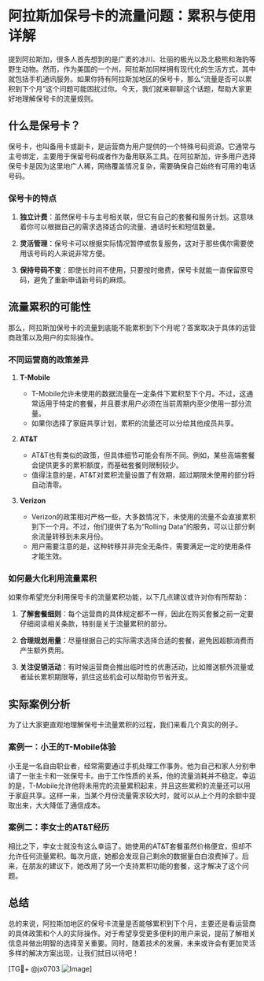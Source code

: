# 阿拉斯加保号卡的流量问题：累积与使用详解

提到阿拉斯加，很多人首先想到的是广袤的冰川、壮丽的极光以及北极熊和海豹等野生动物。然而，作为美国的一个州，阿拉斯加同样拥有现代化的生活方式，其中就包括手机通讯服务。如果你持有阿拉斯加地区的保号卡，那么“流量是否可以累积到下个月”这个问题可能困扰过你。今天，我们就来聊聊这个话题，帮助大家更好地理解保号卡的流量规则。

## 什么是保号卡？

保号卡，也叫备用卡或副卡，是运营商为用户提供的一个特殊号码资源。它通常与主号绑定，主要用于保留号码或者作为备用联系工具。在阿拉斯加，许多用户选择保号卡是因为这里地广人稀，网络覆盖情况复杂，需要确保自己始终有可用的电话号码。

### 保号卡的特点

1. **独立计费**：虽然保号卡与主号相关联，但它有自己的套餐和服务计划。这意味着你可以根据自己的需求选择适合的流量、通话时长和短信数量。
   
2. **灵活管理**：保号卡可以根据实际情况暂停或恢复服务，这对于那些偶尔需要使用该号码的人来说非常方便。

3. **保持号码不变**：即使长时间不使用，只要按时缴费，保号卡就能一直保留原号码，避免了重新申请新号码的麻烦。

## 流量累积的可能性

那么，阿拉斯加保号卡的流量到底能不能累积到下个月呢？答案取决于具体的运营商政策以及用户的实际操作。

### 不同运营商的政策差异

1. **T-Mobile**
   - T-Mobile允许未使用的数据流量在一定条件下累积至下个月。不过，这通常适用于特定的套餐，并且要求用户必须在当前周期内至少使用一部分流量。
   - 如果你选择了家庭共享计划，累积的流量还可以分给其他成员共享。

2. **AT&T**
   - AT&T也有类似的政策，但具体细节可能会有所不同。例如，某些高端套餐会提供更多的累积额度，而基础套餐则限制较少。
   - 值得注意的是，AT&T对累积流量设置了有效期，超过期限未使用的部分将自动清零。

3. **Verizon**
   - Verizon的政策相对严格一些，大多数情况下，未使用的流量不会直接累积到下一个月。不过，他们提供了名为“Rolling Data”的服务，可以让部分剩余流量转移到未来月份。
   - 用户需要注意的是，这种转移并非完全无条件，需要满足一定的使用条件才能生效。

### 如何最大化利用流量累积

如果你希望充分利用保号卡的流量累积功能，以下几点建议或许对你有所帮助：

1. **了解套餐细则**：每个运营商的具体规定都不一样，因此在购买套餐之前一定要仔细阅读相关条款，特别是关于流量累积的部分。
   
2. **合理规划用量**：尽量根据自己的实际需求选择合适的套餐，避免因超额消费而产生额外费用。
   
3. **关注促销活动**：有时候运营商会推出临时性的优惠活动，比如赠送额外流量或者延长累积期限等，抓住这些机会可以帮助你节省开支。

## 实际案例分析

为了让大家更直观地理解保号卡流量累积的过程，我们来看几个真实的例子。

### 案例一：小王的T-Mobile体验
小王是一名自由职业者，经常需要通过手机处理工作事务。他为自己和家人分别申请了一张主卡和一张保号卡。由于工作性质的关系，他的流量消耗并不稳定。幸运的是，T-Mobile允许他将未用完的流量累积起来，并且这些累积的流量还可以用于家庭共享。这样一来，当某个月份流量需求较大时，就可以从上个月的余额中提取出来，大大降低了通信成本。

### 案例二：李女士的AT&T经历
相比之下，李女士就没有这么幸运了。她使用的AT&T套餐虽然价格便宜，但却不允许任何流量累积。每次月底，她都会发现自己剩余的数据量白白浪费掉了。后来，在朋友的建议下，她改用了另一个支持累积功能的套餐，这才解决了这个问题。

## 总结

总的来说，阿拉斯加地区的保号卡流量是否能够累积到下个月，主要还是看运营商的具体政策和个人的实际操作。对于希望享受更多便利的用户来说，提前了解相关信息并做出明智的选择至关重要。同时，随着技术的发展，未来或许会有更加灵活多样的解决方案出现，让我们拭目以待吧！

[TG💪+ @jx0703 ![Image](https://github.com/user-attachments/assets/dbca1d08-cadb-493c-b0ec-ad6f7a83f270)]